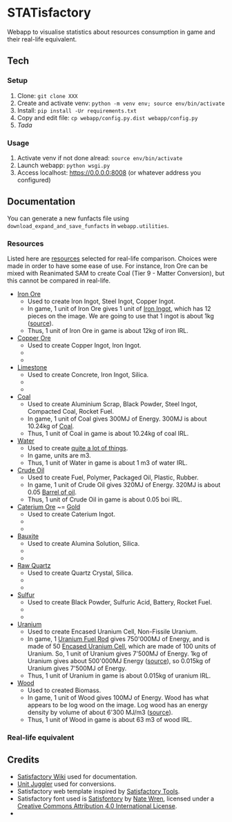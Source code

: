 # STATisfactory

Webapp to visualise statistics about resources consumption in game and their real-life equivalent.

## Tech

### Setup

1. Clone: `git clone XXX`
2. Create and activate venv: `python -m venv env; source env/bin/activate`
3. Install: `pip install -Ur requirements.txt`
4. Copy and edit file: `cp webapp/config.py.dist webapp/config.py`
5. _Tada_

### Usage

1. Activate venv if not done alread: `source env/bin/activate`
2. Launch webapp: `python wsgi.py`
3. Access localhost: https://0.0.0.0:8008 (or whatever address you configured)

## Documentation

You can generate a new funfacts file using `download_expand_and_save_funfacts` in `webapp.utilities`.

### Resources

Listed here are [resources](https://satisfactory.wiki.gg/wiki/Resources) selected for real-life comparison. Choices were made in order to have some ease of use. For instance, Iron Ore can be mixed with Reanimated SAM to create Coal (Tier 9 - Matter Conversion), but this cannot be compared in real-life.

- [Iron Ore](https://satisfactory.wiki.gg/wiki/Iron_Ore)
  - Used to create Iron Ingot, Steel Ingot, Copper Ingot.
  - In game, 1 unit of Iron Ore gives 1 unit of [Iron Ingot](https://satisfactory.wiki.gg/wiki/Iron_Ingot), which has 12 pieces on the image. We are going to use that 1 ingot is about 1kg ([source](https://fr.wikipedia.org/wiki/Lingot)).
  - Thus, 1 unit of Iron Ore in game is about 12kg of iron IRL.
- [Copper Ore](https://satisfactory.wiki.gg/wiki/Copper_Ore)
  - Used to create Copper Ingot, Iron Ingot.
  - 
  - 
- [Limestone](https://satisfactory.wiki.gg/wiki/Limestone)
  - Used to create Concrete, Iron Ingot, Silica.
  - 
  - 
- [Coal](https://satisfactory.wiki.gg/wiki/Coal)
  - Used to create Aluminium Scrap, Black Powder, Steel Ingot, Compacted Coal, Rocket Fuel.
  - In game, 1 unit of Coal gives 300MJ of Energy. 300MJ is about 10.24kg of [Coal](https://en.wikipedia.org/wiki/Coal).
  - Thus, 1 unit of Coal in game is about 10.24kg of coal IRL.
- [Water](https://satisfactory.wiki.gg/wiki/Water)
  - Used to create [quite a lot of things](https://satisfactory.wiki.gg/wiki/Water#Crafting_2).
  - In game, units are m3.
  - Thus, 1 unit of Water in game is about 1 m3 of water IRL.
- [Crude Oil](https://satisfactory.wiki.gg/wiki/Crude_Oil)
  - Used to create Fuel, Polymer, Packaged Oil, Plastic, Rubber.
  - In game, 1 unit of Crude Oil gives 320MJ of Energy. 320MJ is about 0.05 [Barrel of oil](https://en.wikipedia.org/wiki/Tonne_of_oil_equivalent).
  - Thus, 1 unit of Crude Oil in game is about 0.05 boi IRL.
- [Caterium Ore](https://satisfactory.wiki.gg/wiki/Caterium_Ore) ~= [Gold](https://satisfactory.wiki.gg/wiki/Caterium_Ore#Trivia)
  - Used to create Caterium Ingot.
  - 
  - 
- [Bauxite](https://satisfactory.wiki.gg/wiki/Bauxite)
  - Used to create Alumina Solution, Silica.
  - 
  - 
- [Raw Quartz](https://satisfactory.wiki.gg/wiki/Raw_Quartz)
  - Used to create Quartz Crystal, Silica.
  - 
  - 
- [Sulfur](https://satisfactory.wiki.gg/wiki/Sulfur)
  - Used to create Black Powder, Sulfuric Acid, Battery, Rocket Fuel.
  - 
  - 
- [Uranium](https://satisfactory.wiki.gg/wiki/Uranium)
  - Used to create Encased Uranium Cell, Non-Fissile Uranium.
  - In game, 1 [Uranium Fuel Rod](https://satisfactory.wiki.gg/wiki/Uranium_Fuel_Rod) gives 750'000MJ of Energy, and is made of 50 [Encased Uranium Cell](https://satisfactory.wiki.gg/wiki/Encased_Uranium_Cell), which are made of 100 units of Uranium. So, 1 unit of Uranium gives 7'500MJ of Energy. 1kg of Uranium gives about 500'000MJ Energy ([source](https://fr.wikipedia.org/wiki/Uranium#Produit_fissile_naturel)), so 0.015kg of Uranium gives 7'500MJ of Energy.
  - Thus, 1 unit of Uranium in game is about 0.015kg of uranium IRL.
- [Wood](https://satisfactory.wiki.gg/wiki/Wood)
  - Used to created Biomass.
  - In game, 1 unit of Wood gives 100MJ of Energy. Wood has what appears to be log wood on the image. Log wood has an energy density by volume of about 6'300 MJ/m3 ([source](https://www.forestresearch.gov.uk/tools-and-resources/fthr/biomass-energy-resources/reference-biomass/facts-figures/typical-calorific-values-of-fuels/)).
  - Thus, 1 unit of Wood in game is about 63 m3 of wood IRL.

### Real-life equivalent



## Credits

- [Satisfactory Wiki](https://satisfactory.wiki.gg/) used for documentation.
- [Unit Juggler](https://www.unitjuggler.com/index.html) used for conversions.
- Satisfactory web template inspired by [Satisfactory Tools](https://github.com/greeny/SatisfactoryTools).
- Satisfactory font used is [Satisfontory](https://natewren.com/satisfontory/) by [Nate Wren](https://natewren.com/), licensed under a [Creative Commons Attribution 4.0 International License](https://creativecommons.org/licenses/by/4.0/).
- 
